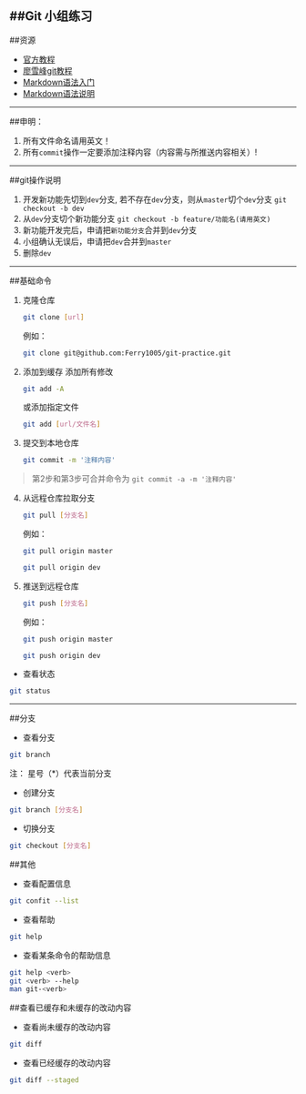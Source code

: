##Git 小组练习
---

##资源
* [官方教程](https://git-scm.com/book/zh/v2)
* [廖雪峰git教程](http://www.liaoxuefeng.com/wiki/0013739516305929606dd18361248578c67b8067c8c017b000)
* [Markdown语法入门](http://www.jianshu.com/p/q81RER)
* [Markdown语法说明](http://wowubuntu.com/markdown/)
---

##申明：

1. 所有文件命名请用英文！
2. 所有`commit`操作一定要添加注释内容（内容需与所推送内容相关）!

---

##git操作说明
1. 开发新功能先切到`dev`分支, 若不存在`dev`分支，则从`master`切个`dev`分支 `git checkout -b dev`
2. 从`dev`分支切个新功能分支 `git checkout -b feature/功能名(请用英文)`
3. 新功能开发完后，申请把`新功能分支`合并到`dev`分支
4. 小组确认无误后，申请把`dev`合并到`master`
5. 删除`dev`

---

##基础命令

1. 克隆仓库
	```bash
	git clone [url]
	```
	例如：
	```bash
	git clone git@github.com:Ferry1005/git-practice.git
	```

2. 添加到缓存
	添加所有修改

	```bash
	git add -A
	```
	或添加指定文件
	```bash
	git add [url/文件名]
	```

3. 提交到本地仓库
	```bash
	git commit -m '注释内容'
	```
> 第2步和第3步可合并命令为 `git commit -a -m '注释内容'`


4. 从远程仓库拉取分支
	```bash
	git pull [分支名]
	```
	例如：
	```bash
	git pull origin master
	```
	```bash
	git pull origin dev
	```

5. 推送到远程仓库
	```bash
	git push [分支名]
	```
	例如：
	```bash
	git push origin master
	```
	```bash
	git push origin dev
	```


- 查看状态
```bash
git status
```

---

##分支

- 查看分支
```bash
git branch
```
注： 星号（*）代表当前分支


- 创建分支
```bash
git branch [分支名]
```

- 切换分支
```bash
git checkout [分支名]
```

##其他

- 查看配置信息
```bash
git confit --list
```

- 查看帮助
```bash
git help
```
- 查看某条命令的帮助信息
```bash
git help <verb>
git <verb> --help
man git-<verb>
```

##查看已缓存和未缓存的改动内容
- 查看尚未缓存的改动内容
```bash
git diff
```

- 查看已经缓存的改动内容
```bash
git diff --staged
```
